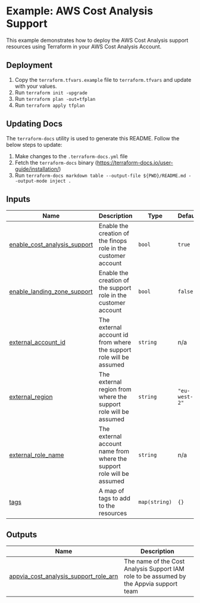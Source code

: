 <!-- BEGIN_TF_DOCS -->
# Example: AWS Cost Analysis Support

This example demonstrates how to deploy the AWS Cost Analysis support resources using Terraform in your AWS Cost Analysis Account.

## Deployment

1. Copy the `terraform.tfvars.example` file to `terraform.tfvars` and update with your values.
2. Run `terraform init -upgrade`
3. Run `terraform plan -out=tfplan`
4. Run `terraform apply tfplan`

## Updating Docs

The `terraform-docs` utility is used to generate this README. Follow the below steps to update:
1. Make changes to the `.terraform-docs.yml` file
2. Fetch the `terraform-docs` binary (https://terraform-docs.io/user-guide/installation/)
3. Run `terraform-docs markdown table --output-file ${PWD}/README.md --output-mode inject .`

## Inputs

| Name | Description | Type | Default | Required |
|------|-------------|------|---------|:--------:|
| <a name="input_enable_cost_analysis_support"></a> [enable\_cost\_analysis\_support](#input\_enable\_cost\_analysis\_support) | Enable the creation of the finops role in the customer account | `bool` | `true` | no |
| <a name="input_enable_landing_zone_support"></a> [enable\_landing\_zone\_support](#input\_enable\_landing\_zone\_support) | Enable the creation of the support role in the customer account | `bool` | `false` | no |
| <a name="input_external_account_id"></a> [external\_account\_id](#input\_external\_account\_id) | The external account id from where the support role will be assumed | `string` | n/a | yes |
| <a name="input_external_region"></a> [external\_region](#input\_external\_region) | The external region from where the support role will be assumed | `string` | `"eu-west-2"` | no |
| <a name="input_external_role_name"></a> [external\_role\_name](#input\_external\_role\_name) | The external account name from where the support role will be assumed | `string` | n/a | yes |
| <a name="input_tags"></a> [tags](#input\_tags) | A map of tags to add to the resources | `map(string)` | `{}` | no |

## Outputs

| Name | Description |
|------|-------------|
| <a name="output_appvia_cost_analysis_support_role_arn"></a> [appvia\_cost\_analysis\_support\_role\_arn](#output\_appvia\_cost\_analysis\_support\_role\_arn) | The name of the Cost Analysis Support IAM role to be assumed by the Appvia support team |
<!-- END_TF_DOCS -->